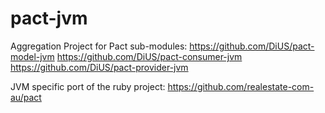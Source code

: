 pact-jvm
========

Aggregation Project for Pact sub-modules:
  https://github.com/DiUS/pact-model-jvm
  https://github.com/DiUS/pact-consumer-jvm
  https://github.com/DiUS/pact-provider-jvm

JVM specific port of the ruby project:
  https://github.com/realestate-com-au/pact